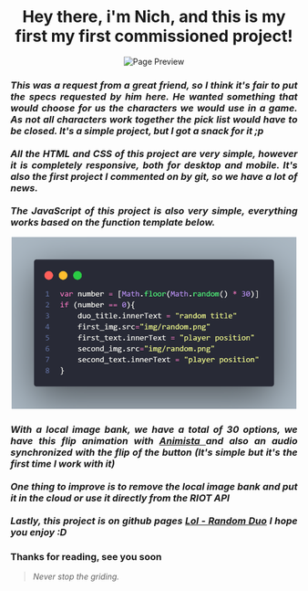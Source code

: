 <h1 align="center"> Hey there, i'm Nich, and this is my first my first commissioned project! </h1>
 
<p align="center">
  <img src="https://github.com/DevLass/lol-duo/blob/main/readmeimg/iimg-gif.gif" alt="Page Preview">
</p>
  
<h3 align="justify"> <i>This was a request from a great friend, so I think it's fair to put the specs requested by him here. He wanted something that would choose for us the characters we would use in a game. As not all characters work together the pick list would have to be closed. It's a simple project, but I got a snack for it ;p<br><br>
All the HTML and CSS of this project are very simple, however it is completely responsive, both for desktop and mobile. It's also the first project I commented on by git, so we have a lot of news. <br><br> The JavaScript of this project is also very simple, everything works based on the function template below.</i> </h3>

<p align="center">
  <img src="https://github.com/DevLass/lol-duo/blob/main/readmeimg/main-func.png" alt="Main Function" width="500">
</p>
 
<h3 align="justify"><i>With a local image bank, we have a total of 30 options, we have this flip animation with <a href="https://animista.net/play/basic/rotate">Animista </a> and also an audio synchronized with the flip of the button (It's simple but it's the first time I work with it)<br><br> One thing to improve is to remove the local image bank and put it in the cloud or use it directly from the RIOT API <br><br> Lastly, this project is on github pages  <a href="https://DevLass.github.io/lol-duo/">Lol - Random Duo</a> I hope you enjoy :D</i></h3>

<h3 align="justify">
Thanks for reading, see you soon
</h3>

> *Never stop the griding.*
